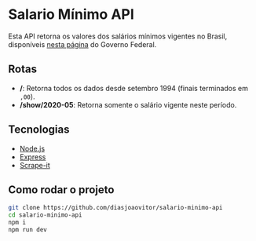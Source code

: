 # Salario Mínimo API

Esta API retorna os valores dos salários mínimos vigentes no Brasil, disponíveis [nesta página](http://www.ipeadata.gov.br/exibeserie.aspx?stub=1&serid1739471028=1739471028) do Governo Federal.

## Rotas

- **/**: Retorna todos os dados desde setembro 1994 (finais terminados em `,00`).
- **/show/2020-05**: Retorna somente o salário vigente neste período.

## Tecnologias

- [Node.js](https://nodejs.org/en/)
- [Express](http://expressjs.com/pt-br/)
- [Scrape-it](https://github.com/IonicaBizau/scrape-it#readme)

## Como rodar o projeto

```sh
git clone https://github.com/diasjoaovitor/salario-minimo-api
cd salario-minimo-api
npm i
npm run dev
```
